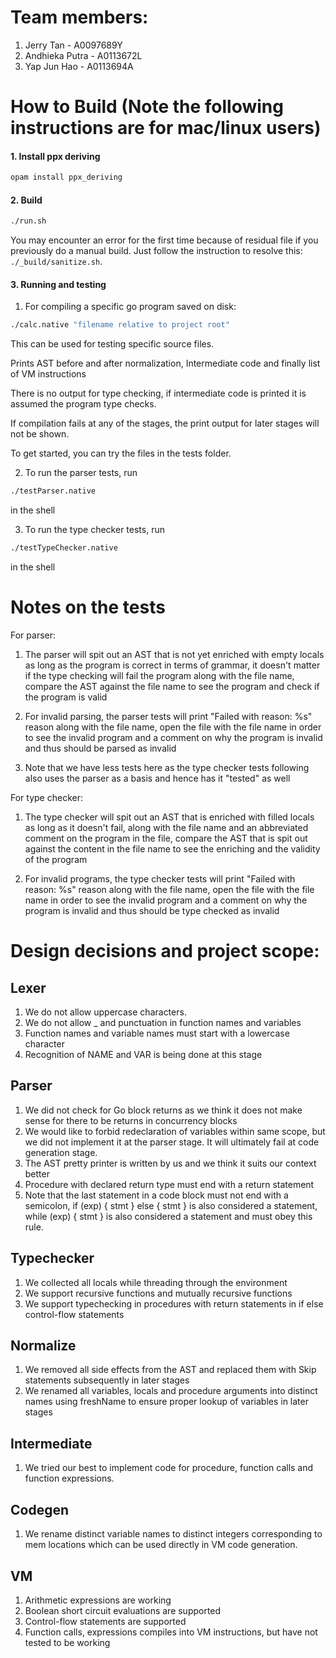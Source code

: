 # Team members:

1. Jerry Tan - A0097689Y
2. Andhieka Putra - A0113672L
3. Yap Jun Hao - A0113694A

# How to Build (Note the following instructions are for mac/linux users)

#### 1. Install ppx deriving

```bash
opam install ppx_deriving
```

#### 2. Build

```bash
./run.sh
```

You may encounter an error for the first time because of residual file
if you previously do a manual build. Just follow the instruction to
resolve this: `./_build/sanitize.sh`.

#### 3. Running and testing

1. For compiling a specific go program saved on disk:

```bash
./calc.native "filename relative to project root"
```

This can be used for testing specific source files.

Prints AST before and after normalization, Intermediate code and finally list of VM instructions

There is no output for type checking, if intermediate code is printed it is assumed the program type checks.

If compilation fails at any of the stages, the print output for later stages will not be shown.

To get started, you can try the files in the tests folder.

2. To run the parser tests, run 

```bash
./testParser.native
```
in the shell

3. To run the type checker tests, run 

```bash
./testTypeChecker.native
```
 in the shell

# Notes on the tests

For parser:

1. The parser will spit out an AST that is not yet enriched with empty locals as long as the program is correct in terms of grammar, it doesn't matter if the type checking will fail the program along with the file name, compare the AST against the file name to see the program and check if the program is valid

2. For invalid parsing, the parser tests will print "Failed with reason: %s" reason along with the file name, open the file with the file name in order to see the invalid program and a comment on why the program is invalid and thus should be parsed as invalid

3. Note that we have less tests here as the type checker tests following also uses the parser as a basis and hence has it "tested" as well

For type checker:

1. The type checker will spit out an AST that is enriched with filled locals as long as it doesn't fail, along with the file name and an abbreviated comment on the program in the file, compare the AST that is spit out against the content in the file name to see the enriching and the
validity of the program

2. For invalid programs, the type checker tests will print "Failed with reason: %s" reason along with the file name, open the file with the file name in order to see the invalid program and a comment on why the program is invalid and thus should be type checked as invalid

# Design decisions and project scope:

## Lexer
1. We do not allow uppercase characters.
2. We do not allow _ and punctuation in function names and variables
3. Function names and variable names must start with a lowercase character
4. Recognition of NAME and VAR is being done at this stage

## Parser
1. We did not check for Go block returns as we think it does not make sense for there to be returns in concurrency blocks
2. We would like to forbid redeclaration of variables within same scope, but we did not implement it at the parser stage. It will ultimately fail at code generation stage.
3. The AST pretty printer is written by us and we think it suits our context better
4. Procedure with declared return type must end with a return statement
5. Note that the last statement in a code block must not end with a semicolon, if (exp) { stmt } else { stmt } is also considered a statement, while (exp) { stmt } is also considered a statement and must obey this rule.

## Typechecker
1. We collected all locals while threading through the environment
2. We support recursive functions and mutually recursive functions
3. We support typechecking in procedures with return statements in if else control-flow statements

## Normalize
1. We removed all side effects from the AST and replaced them with Skip statements subsequently in later stages
2. We renamed all variables, locals and procedure arguments into distinct names using freshName to ensure proper lookup of variables in later stages

## Intermediate
1. We tried our best to implement code for procedure, function calls and function expressions.

## Codegen
1. We rename distinct variable names to distinct integers corresponding to mem locations which can be used directly in VM code generation.

## VM
1. Arithmetic expressions are working
2. Boolean short circuit evaluations are supported
3. Control-flow statements are supported
4. Function calls, expressions compiles into VM instructions, but have not tested to be working
